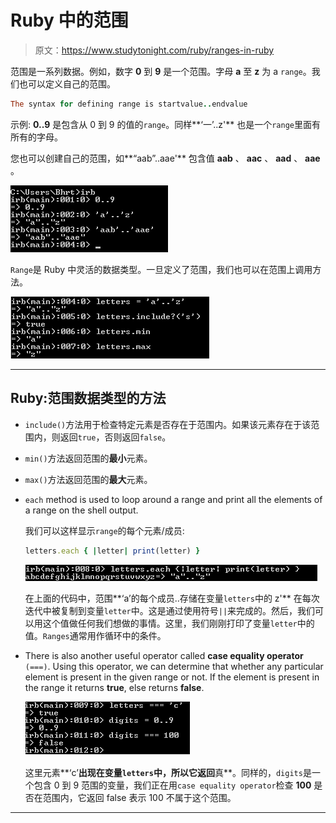 # Ruby 中的范围

> 原文：<https://www.studytonight.com/ruby/ranges-in-ruby>

范围是一系列数据。例如，数字 **0** 到 **9** 是一个范围。字母 **a** 至 **z** 为 a `range`。我们也可以定义自己的范围。

```rb
The syntax for defining range is startvalue..endvalue
```

示例: **0..9** 是包含从 0 到 9 的值的`range`。同样**‘一’..z'** 也是一个`range`里面有所有的字母。

您也可以创建自己的范围，如**“aab”..aae'** 包含值 **aab** 、 **aac** 、 **aad** 、 **aae** 。

![Range example in ruby](img/e1e9a03da12b6e6f588f2ce2b7584b3c.png)

`Range`是 Ruby 中灵活的数据类型。一旦定义了范围，我们也可以在范围上调用方法。

![Range  methods in ruby - min, max, include?](img/5772e4b941445dee6218914034a0d422.png)

* * *

## Ruby:范围数据类型的方法

*   `include()`方法用于检查特定元素是否存在于范围内。如果该元素存在于该范围内，则返回`true`，否则返回`false`。
*   `min()`方法返回范围的**最小**元素。
*   `max()`方法返回范围的**最大**元素。
*   `each` method is used to loop around a range and print all the elements of a range on the shell output.

    我们可以这样显示`range`的每个元素/成员:

    ```rb
    letters.each { |letter| print(letter) }
    ```

    ![Accessing elemetns of Range in Ruby](img/bd2ff8b5078d26dbf1811fd04ae7a29c.png)

    在上面的代码中，范围**‘a’的每个成员..存储在变量`letters`中的 z'** 在每次迭代中被复制到变量`letter`中。这是通过使用符号`||`来完成的。然后，我们可以用这个值做任何我们想做的事情。这里，我们刚刚打印了变量`letter`中的值。`Ranges`通常用作循环中的条件。

*   There is also another useful operator called **case equality operator** `(===)`. Using this operator, we can determine that whether any particular element is present in the given range or not. If the element is present in the range it returns **true**, else returns **false**.

    ![equality operator on Ranges in Ruby](img/05d76ef9f42158400ae8b5240fda89a5.png)

    这里元素**‘c’**出现在变量`letters`中，所以它返回**真**。同样的，`digits`是一个包含 0 到 9 范围的变量，我们正在用`case equality operator`检查 **100** 是否在范围内，它返回 false 表示 100 不属于这个范围。

* * *